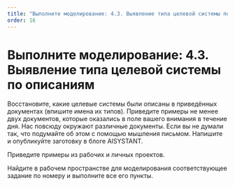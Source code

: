 ```yaml
---
title: "Выполните моделирование: 4.3. Выявление типа целевой системы по описаниям"
order: 16
---
```


# Выполните моделирование: 4.3. Выявление типа целевой системы по описаниям

Восстановите, какие целевые системы были описаны в приведённых документах (впишите имена их типов). Приведите примеры не менее двух документов, которые оказались в поле вашего внимания в течение дня. Нас повсюду окружают различные документы. Если вы не думали так, что подумайте об этом с помощью мышления письмом. Напишите и опубликуйте заготовку в блоге AISYSTANT.

Приведите примеры из рабочих и личных проектов.

Найдите в рабочем пространстве для моделирования соответствующее задание по номеру и выполните все его пункты.